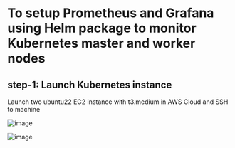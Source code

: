 # To setup Prometheus and Grafana using Helm package to monitor Kubernetes master and worker nodes

## step-1: Launch Kubernetes instance

Launch two ubuntu22 EC2 instance with t3.medium in AWS Cloud and SSH to machine

![image](https://github.com/kohlidevops/setup-prometheus-grafana-using-helm-to-monitor-k8-cluster/assets/100069489/8aa9db96-99a1-4f3a-9500-037301544ad1)

![image](https://github.com/kohlidevops/setup-prometheus-grafana-using-helm-to-monitor-k8-cluster/assets/100069489/84c7b156-c826-4f03-86bc-ee53d809d81e)

